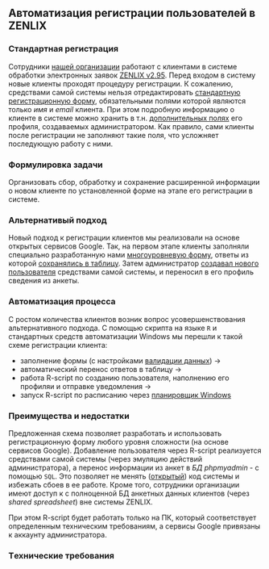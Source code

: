 ## Автоматизация регистрации пользователей в ZENLIX

### Стандартная регистрация
Сотрудники [нашей организации](http://e-tpp.org) работают с клиентами в системе обработки электронных заявок [ZENLIX v2.95](https://ru.zenlix.com/support/v295/obshchiy-princip-raboty-sistem). Перед входом в систему новые клиенты проходят процедуру регистрации. К сожалению, средствами самой системы нельзя отредактировать [стандартную регистрационную форму]( https://ru.zenlix.com/support/v295/registraciya-polzovatelya), обязательными полями которой являются только *имя* и *еmail* клиента. При этом подробную информацию о клиенте в системе можно хранить в т.н. [дополнительных полях](https://ru.zenlix.com/support/v295/registraciya-polzovatelya) его профиля, создаваемых администратором. Как правило, сами клиенты после регистрации не заполняют такие поля, что усложняет последующую работу с ними.

### Формулировка задачи
Организовать сбор, обработку и сохранение расширенной информации о новом клиенте по установленной форме на этапе его регистрации в системе.

### Альтернативый подход
Новый подход к регистрации клиентов мы реализовали на основе открытых сервисов Google. Так, на первом этапе клиенты заполняли специально разработанную нами [многоуровневую форму](https://docs.google.com/forms/d/e/1FAIpQLSeoVtfR2G0xCI2aqnWvQSeFQUQnt43xpvDDJLHBs3n0uiq2jA/viewform?hl=uk), ответы из которой [сохранялись в таблицу](https://support.google.com/docs/answer/2917686?hl=ru). Затем администратор [создавал нового пользователя](https://ru.zenlix.com/support/v295/dobavlenieizmenenie-polzovatelya) средствами самой системы, и переносил в его профиль сведения из анкеты.

### Автоматизация процесса
С ростом количества клиентов возник вопрос усовершенствования альтернативного подхода. С помощью скрипта на языке ```R``` и стандартных средств автоматизации Windows мы перешли к такой схеме регистрации клиента:

* заполнение формы (с настройками [валидации данных](https://support.google.com/docs/answer/3378864?hl=en)) ->
* автоматический перенос ответов в таблицу ->
* работа R-script по созданию пользователя, наполнению его профиляи и отправке уведомления ->
* запуск R-script по расписанию через [планировщик Windows](https://technet.microsoft.com/ru-ru/library/cc721931(v=ws.11).aspx)

### Преимущества и недостатки
Предложенная схема позволяет разработать и использовать регистрационную форму любого уровня сложности (на основе сервисов Google). Добавление пользователя через R-script реализуется средствами самой системы (через эмуляцию действий администратора), а перенос информации из анкет в *БД phpmyadmin* - с помощью ```SQL```. Это позволяет не менять ([открытый](https://ru.zenlix.com/support/v295/poluchenie-i-tip-licenzii)) код системы и избежать сбоев в ее работе. Кроме того, сотрудники организации имеют доступ к с полноценной БД анкетных данных клиентов (через *shared spreadsheet*) вне системы ZENLIX.

При этом R-script будет работать только на ПК, который соответствует определенным техническим требованиям, а сервисы Google привязаны к аккаунту администратора.

### Tехнические требования
